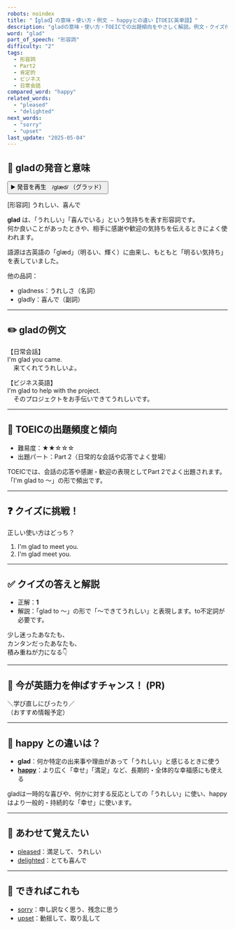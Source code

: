 ```yaml
---
robots: noindex
title: "【glad】の意味・使い方・例文 ― happyとの違い【TOEIC英単語】"
description: "gladの意味・使い方・TOEICでの出題傾向をやさしく解説。例文・クイズ付きでhappyとの違いもわかりやすく学べます。"
word: "glad"
part_of_speech: "形容詞"
difficulty: "2"
tags:
  - 形容詞
  - Part2
  - 肯定的
  - ビジネス
  - 日常会話
compared_word: "happy"
related_words:
  - "pleased"
  - "delighted"
next_words:
  - "sorry"
  - "upset"
last_update: "2025-05-04"
---
```


## 🔰 gladの発音と意味

<button class="play-audio" onclick="playTTS('glad')">
  <span class="play-audio-main">
    ▶️ 発音を再生　/ɡlæd/
  </span>
  <span class="play-audio-sub">
    （グラッド）
  </span>
</button>

[形容詞] うれしい、喜んで

**glad** は、「うれしい」「喜んでいる」という気持ちを表す形容詞です。  
何か良いことがあったときや、相手に感謝や歓迎の気持ちを伝えるときによく使われます。

語源は古英語の「glæd」（明るい、輝く）に由来し、もともと「明るい気持ち」を表していました。

他の品詞：  
- gladness：うれしさ（名詞）
- gladly：喜んで（副詞）

---

## ✏️ gladの例文

【日常会話】  
I'm glad you came.  
　来てくれてうれしいよ。

【ビジネス英語】  
I'm glad to help with the project.  
　そのプロジェクトをお手伝いできてうれしいです。

---

## 🎯 TOEICの出題頻度と傾向

- 難易度：★★☆☆☆
- 出題パート：Part 2（日常的な会話や応答でよく登場）

TOEICでは、会話の応答や感謝・歓迎の表現としてPart 2でよく出題されます。  
「I'm glad to ～」の形で頻出です。

---

## ❓ クイズに挑戦！

正しい使い方はどっち？

1. I'm glad to meet you.  
2. I'm glad meet you.

---

## ✅ クイズの答えと解説

- 正解：**1**
- 解説：「glad to ～」の形で「～できてうれしい」と表現します。to不定詞が必要です。

少し迷ったあなたも、  
カンタンだったあなたも、  
積み重ねが力になる👇️

---

## 🚀 今が英語力を伸ばすチャンス！ (PR)

<div class="info-center">
＼学び直しにぴったり／<br>  
（おすすめ情報予定）
</div>

---

## 🤔  happy との違いは？

- **glad**：何か特定の出来事や理由があって「うれしい」と感じるときに使う
- **[happy](/word/happy)**：より広く「幸せ」「満足」など、長期的・全体的な幸福感にも使える

gladは一時的な喜びや、何かに対する反応としての「うれしい」に使い、happyはより一般的・持続的な「幸せ」に使います。

---

## 🧩 あわせて覚えたい

- [pleased](/word/pleased)：満足して、うれしい
- [delighted](/word/delighted)：とても喜んで

---

## 📖 できればこれも

- [sorry](/word/sorry)：申し訳なく思う、残念に思う
- [upset](/word/upset)：動揺して、取り乱して

<!-- cvid: aid47_bid41 -->
